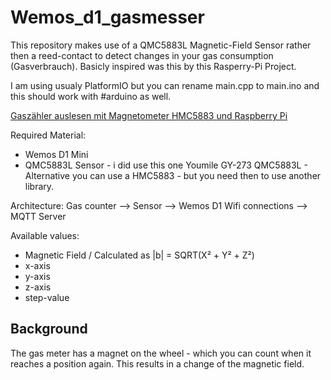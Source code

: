 # Wemos_d1_gasmesser

This repository makes use of a QMC5883L Magnetic-Field Sensor rather then a reed-contact to detect changes in your gas consumption (Gasverbrauch).
Basicly inspired was this by this Rasperry-Pi Project.

I am using usualy PlatformIO but you can rename main.cpp to main.ino and this should work with #arduino as well.

[Gaszähler auslesen mit Magnetometer HMC5883 und Raspberry Pi](https://www.kompf.de/tech/gascountmag.html)

Required Material:
 - Wemos D1 Mini
 - QMC5883L Sensor - i did use this one Youmile GY-273 QMC5883L - Alternative you can use a HMC5883 - but you need then to use another library.
 
 Architecture:
  Gas counter --> Sensor --> Wemos D1 Wifi connections --> MQTT Server
  
Available values:
- Magnetic Field / Calculated as |b| = SQRT(X² + Y² + Z²)
- x-axis
- y-axis
- z-axis
- step-value

Background
----------

The gas meter has a magnet on the wheel - which you can count when it reaches a position again. This results in a change of the magnetic field.
